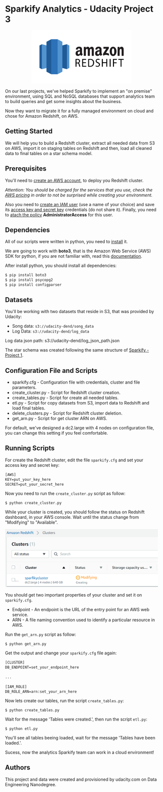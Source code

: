 # Sparkify Analytics - Udacity Project 3

<p align="center">
  <img width="330" height="175" src="Images/redshift-logo.png">
</p>

On our last projects, we've helped Sparkify to implement an "on premise" environment, using SQL and NoSQL databases that support analytics team to build queries and get some insights about the business.

Now they want to migrate it for a fully managed environment on cloud and chose for Amazon Redshift, on AWS.

## Getting Started

We will help you to build a Redshift cluster, extract all needed data from S3 on AWS, import it on staging tables on Redshift and then, load all cleaned data to final tables on a star schema model.

## Prerequisites

You'll need to [create an AWS account](https://aws.amazon.com/pt/premiumsupport/knowledge-center/create-and-activate-aws-account/), to deploy you Redshift cluster.

*Attention: You should be charged for the services that you use, check the [AWS pricing](https://aws.amazon.com/pt/pricing/) in order to not be surprised while creating your environment.*

Also you need to [create an IAM user](https://docs.aws.amazon.com/directoryservice/latest/admin-guide/setting_up_create_iam_user.html) (use a name of your choice) and save its [access key and secret key](https://docs.aws.amazon.com/IAM/latest/UserGuide/id_credentials_access-keys.html) credentials (do not share it). Finally, you need to [atach the policy](https://docs.aws.amazon.com/IAM/latest/UserGuide/access_policies_manage-attach-detach.html) **AdministratorAccess** for this user.

## Dependencies

All of our scripts were written in python, you need to [install](https://www.python.org/downloads/) it.

We are going to work with **boto3**, that is the Amazon Web Service (AWS) SDK for python, if you are not familiar with, read this [documentation](https://boto3.amazonaws.com/v1/documentation/api/latest/index.html).

After install python, you should install all dependencies:

```
$ pip install boto3
$ pip install psycopg2
$ pip install configparser
```

## Datasets

You'll be working with two datasets that reside in S3, that was provided by Udacity:

* Song data: `s3://udacity-dend/song_data`
* Log Data: `s3://udacity-dend/log_data`

Log data json path: s3://udacity-dend/log_json_path.json

The star schema was created following the same structure of [Sparkify - Project 1](https://github.com/brunorochax/udacity_project1).

## Configuration File and Scripts 

* sparkify.cfg - Configuration file with credentials, cluster and file parameters.
* create_cluster.py - Script for Redshift cluster creation.
* create_tables.py - Script for create all needed tables.
* etl.py - Script for copy datasets from S3, import data to Redshift and load final tables.
* delete_clusters.py - Script for Redshift cluster deletion.
* get_arn.py - Script for get cluster ARN on AWS.

For default, we've designed a dc2.large with 4 nodes on configuration file, you can change this setting if you feel comfortable.

## Running Scripts

For create the Redshift cluster, edit the file `sparkify.cfg` and set your access key and secret key:

```
[AWS]
KEY=put_your_key_here
SECRET=put_your_secret_here
```

Now you need to run the `create_cluster.py` script as follow:

```
$ python create_cluster.py
```

While your cluster is created, you should follow the status on Redshift dashboard, in your AWS console. Wait until the status change from "Modifying" to "Available".

<p align="center">
  <img src="Images/cluster-progress.png">
</p>

You should get two important properties of your cluster and set it on `sparkify.cfg`.

* Endpoint - An endpoint is the URL of the entry point for an AWS web service.
* ARN - A file naming convention used to identify a particular resource in AWS.

Run the `get_arn.py` script as follow:

```
$ python get_arn.py
```

Get the output and change your `sparkify.cfg` file again:

```
[CLUSTER]
DB_ENDPOINT=set_your_endpoint_here

...

[IAM_ROLE]
DB_ROLE_ARN=arn:set_your_arn_here

```

Now lets create our tables, run the script `create_tables.py`:

```
$ python create_tables.py
```

Wait for the message 'Tables were created.', then run the script `etl.py`:

```
$ python etl.py
```

You'll see all tables beeing loaded, wait for the message 'Tables have been loaded.'.

Sucess, now the analytics Sparkify team can work in a cloud environment!

## Authors

This project and data were created and provisioned by udacity.com on Data Engineering Nanodegree.